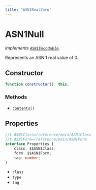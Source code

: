 ```yaml
---
title: "ASN1RealZero"
---
```


# ASN1Null

_Implements [`ASN1Encodable`](/reference/main/ASN1Encodable)._

Represents an ASN.1 real value of 0.

## Constructor

```ts
function constructor(): this;
```

### Methods

- [`contents()`](/reference/main/ASN1RealZero/contents)

## Properties

```ts
//$ ASN1Class=/reference/main/ASN1Class
//$ ASN1Form=/reference/main/ASN1Form
interface Properties {
	class: $$ASN1Class;
	form: $$ASN1Form;
	tag: number;
}
```

- `class`
- `type`
- `tag`
